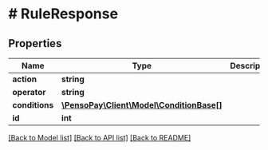 # # RuleResponse

## Properties

Name | Type | Description | Notes
------------ | ------------- | ------------- | -------------
**action** | **string** |  |
**operator** | **string** |  |
**conditions** | [**\PensoPay\Client\Model\ConditionBase[]**](ConditionBase.md) |  |
**id** | **int** |  |

[[Back to Model list]](../../README.md#models) [[Back to API list]](../../README.md#endpoints) [[Back to README]](../../README.md)
